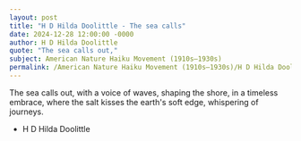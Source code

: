 ```yaml
---
layout: post
title: "H D Hilda Doolittle - The sea calls"
date: 2024-12-28 12:00:00 -0000
author: H D Hilda Doolittle
quote: "The sea calls out,"
subject: American Nature Haiku Movement (1910s–1930s)
permalink: /American Nature Haiku Movement (1910s–1930s)/H D Hilda Doolittle/H D Hilda Doolittle - The sea calls
---
```


The sea calls out,
  with a voice of waves,
  shaping the shore,
  in a timeless embrace,
  where the salt kisses 
  the earth's soft edge,
  whispering of journeys.


- H D Hilda Doolittle
